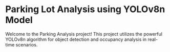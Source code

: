 # Parking Lot Analysis using YOLOv8n Model

Welcome to the Parking Analysis project! This project utilizes the powerful YOLOv8n algorithm for object detection and occupancy analysis in real-time scenarios.
